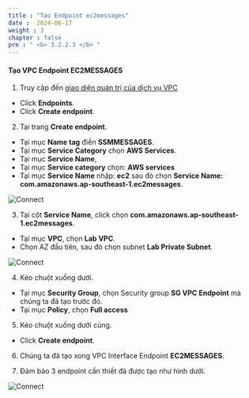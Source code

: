 ```yaml
---
title : "Tạo Endpoint ec2messages"
date :  2024-06-17 
weight : 3
chapter : false
pre : " <b> 3.2.2.3 </b> "
---
```



#### Tạo VPC Endpoint EC2MESSAGES

1. Truy cập đến [giao diện quản trị của dịch vụ VPC](https://console.aws.amazon.com/vpc/home)
  + Click **Endpoints**.
  + Click **Create endpoint**.
  
2. Tại trang **Create endpoint**.
  + Tại mục **Name tag** điền **SSMMESSAGES**.
  + Tại mục **Service Category** chọn **AWS Services**.
  + Tại mục **Service Name**,
  + Tại mục **Service category** chọn:  **AWS services**
  + Tại mục **Service Name** nhập: **ec2** sau đó chọn **Service Name: com.amazonaws.ap-southeast-1.ec2messages**.

![Connect](/images/3.connect/015-connect.png)

3. Tại cột **Service Name**, click chọn **com.amazonaws.ap-southeast-1.ec2messages**.
  + Tại mục **VPC**, chọn **Lab VPC**.
  + Chọn AZ đầu tiên, sau đó chọn subnet **Lab Private Subnet**.
  
![Connect](/images/3.connect/016-connect.png)

4. Kéo chuột xuống dưới.
  + Tại mục **Security Group**, chọn Security group **SG VPC Endpoint** mà chúng ta đã tạo trước đó.
  + Tại mục **Policy**, chọn **Full access**

5. Kéo chuột xuống dưới cùng.
  + Click **Create endpoint**.

6. Chúng ta đã tạo xong VPC Interface Endpoint  **EC2MESSAGES**.

7. Đảm bảo 3 endpoint cần thiết đã được tạo như hình dưới.

![Connect](/images/3.connect/018-connect.png)
